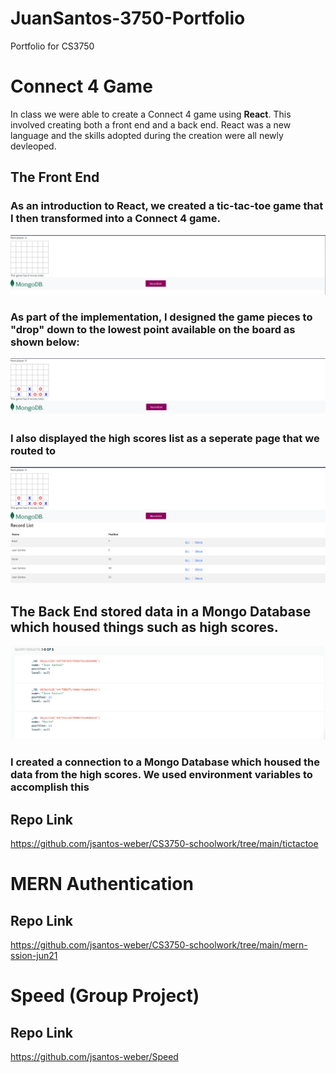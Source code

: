 # JuanSantos-3750-Portfolio
Portfolio for CS3750

# Connect 4 Game
In class we were able to create a Connect 4 game using **React**. This involved creating both a front end and a back end. React was a new language and the skills adopted during the creation were all newly devleoped. 
## The Front End 
### As an introduction to React, we created a tic-tac-toe game that I then transformed into a Connect 4 game. 
![Connect 4](https://github.com/jsantos-weber/JuanSantos-3750-Portfolio/blob/main/img/Connect4Base.png)
### As part of the implementation, I designed the game pieces to "drop" down to the lowest point available on the board as shown below:
![Drop Down](https://github.com/jsantos-weber/JuanSantos-3750-Portfolio/blob/main/img/DropDown.png)
### I also displayed the high scores list as a seperate page that we routed to
![High Scores](https://github.com/jsantos-weber/JuanSantos-3750-Portfolio/blob/main/img/High%20Scores.png)
## The Back End stored data in a Mongo Database which housed things such as high scores. 
![Back End](https://github.com/jsantos-weber/JuanSantos-3750-Portfolio/blob/main/img/Database.png)
### I created a connection to a Mongo Database which housed the data from the high scores. We used environment variables to accomplish this
## Repo Link
https://github.com/jsantos-weber/CS3750-schoolwork/tree/main/tictactoe

# MERN Authentication

## Repo Link
https://github.com/jsantos-weber/CS3750-schoolwork/tree/main/mern-ssion-jun21

# Speed (Group Project)


## Repo Link
https://github.com/jsantos-weber/Speed
